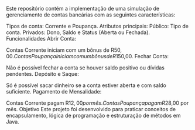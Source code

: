 Este repositório contém a implementação de uma simulação de gerenciamento de contas bancárias com as seguintes características:

Tipos de conta: Corrente e Poupança.
Atributos principais:
Público: Tipo de conta.
Privados: Dono, Saldo e Status (Aberta ou Fechada).
Funcionalidades
Abrir Conta:

Contas Corrente iniciam com um bônus de R$50,00.
Contas Poupança iniciam com um bônus de R$150,00.
Fechar Conta:

Não é possível fechar a conta se houver saldo positivo ou dívidas pendentes.
Depósito e Saque:

Só é possível sacar dinheiro se a conta estiver aberta e com saldo suficiente.
Pagamento de Mensalidade:

Contas Corrente pagam R$12,00 por mês.
Contas Poupança pagam R$28,00 por mês.
Objetivo
Este projeto foi desenvolvido para praticar conceitos de encapsulamento, lógica de programação e estruturação de métodos em Java.
